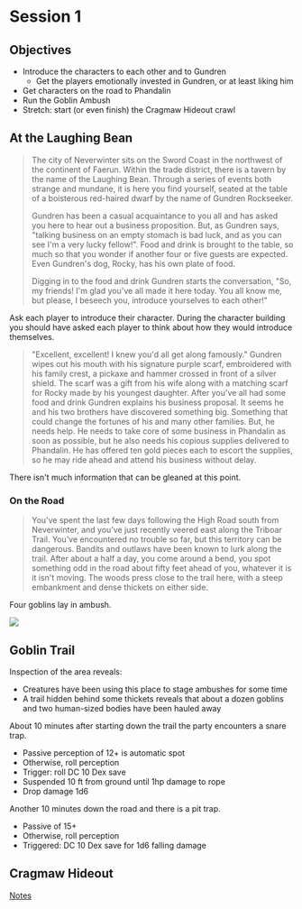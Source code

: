 # Session 1

## Objectives
- Introduce the characters to each other and to Gundren
  - Get the players emotionally invested in Gundren, or at least liking him
- Get characters on the road to Phandalin
- Run the Goblin Ambush
- Stretch: start (or even finish) the Cragmaw Hideout crawl

## At the Laughing Bean
> The city of Neverwinter sits on the Sword Coast in the northwest of the continent of Faerun. Within the trade district, there is a tavern by the name of the Laughing Bean. Through a series of events both strange and mundane, it is here you find yourself, seated at the table of a boisterous red-haired dwarf by the name of Gundren Rockseeker. 
> 
> Gundren has been a casual acquaintance to you all and has asked you here to hear out a business proposition. But, as Gundren says, "talking business on an empty stomach is bad luck, and as you can see I'm a very lucky fellow!". Food and drink is brought to the table, so much so that you wonder if another four or five guests are expected. Even Gundren's dog, Rocky, has his own plate of food. 
> 
> Digging in to the food and drink Gundren starts the conversation, "So, my friends! I'm glad you've all made it here today. You all know me, but please, I beseech you, introduce yourselves to each other!"

Ask each player to introduce their character. During the character building you should have asked each player to think about how they would introduce themselves.

> "Excellent, excellent! I knew you'd all get along famously." Gundren wipes out his mouth with his signature purple scarf, embroidered with his family crest, a pickaxe and hammer crossed in front of a silver shield. The scarf was a gift from his wife along with a matching scarf for Rocky made by his youngest daughter.
> After you've all had some food and drink Gundren explains his business proposal. It seems he and his two brothers have discovered something big. Something that could change the fortunes of his and many other families. But, he needs help. He needs to take core of some business in Phandalin as soon as possible, but he also needs his copious supplies delivered to Phandalin. He has offered ten gold pieces each to escort the supplies, so he may ride ahead and attend his business without delay. 

There isn't much information that can be gleaned at this point.

### On the Road
> You’ve spent the last few days following the High Road south from Neverwinter, and you’ve just recently veered east along the Triboar Trail. You’ve encountered no trouble so far, but this territory can be dangerous. Bandits and outlaws have been known to lurk along the trail. After about a half a day, you come around a bend, you spot something odd in the road about fifty feet ahead of you, whatever it is it isn't moving. The woods press close to the trail here, with a steep embankment and dense thickets on either side.

Four goblins lay in ambush.

![](goblin-stats.png)

## Goblin Trail
Inspection of the area reveals:
- Creatures have been using this place to stage ambushes for some time
- A trail hidden behind some thickets reveals that about a dozen goblins and two human-sized bodies have been hauled away

About 10 minutes after starting down the trail the party encounters a snare trap.
- Passive perception of 12+ is automatic spot
- Otherwise, roll perception
- Trigger: roll DC 10 Dex save
- Suspended 10 ft from ground until 1hp damage to rope
- Drop damage 1d6

Another 10 minutes down the road and there is a pit trap.
- Passive of 15+
- Otherwise, roll perception
- Triggered: DC 10 Dex save for 1d6 falling damage

## Cragmaw Hideout
[Notes](https://www.dndbeyond.com/sources/lmop/goblin-arrows#CragmawHideout)
